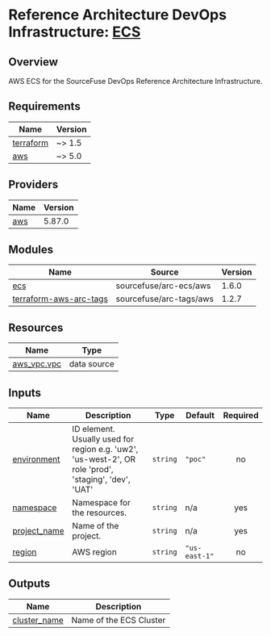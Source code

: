 # Reference Architecture DevOps Infrastructure: [ECS](https://sourcefuse.github.io/arc-docs/arc-iac-docs/modules/terraform-aws-arc-ecs/)

## Overview

AWS ECS for the SourceFuse DevOps Reference Architecture Infrastructure.

<!-- BEGINNING OF PRE-COMMIT-TERRAFORM DOCS HOOK -->
## Requirements

| Name | Version |
|------|---------|
| <a name="requirement_terraform"></a> [terraform](#requirement\_terraform) | ~> 1.5 |
| <a name="requirement_aws"></a> [aws](#requirement\_aws) | ~> 5.0 |

## Providers

| Name | Version |
|------|---------|
| <a name="provider_aws"></a> [aws](#provider\_aws) | 5.87.0 |

## Modules

| Name | Source | Version |
|------|--------|---------|
| <a name="module_ecs"></a> [ecs](#module\_ecs) | sourcefuse/arc-ecs/aws | 1.6.0 |
| <a name="module_terraform-aws-arc-tags"></a> [terraform-aws-arc-tags](#module\_terraform-aws-arc-tags) | sourcefuse/arc-tags/aws | 1.2.7 |

## Resources

| Name | Type |
|------|------|
| [aws_vpc.vpc](https://registry.terraform.io/providers/hashicorp/aws/latest/docs/data-sources/vpc) | data source |

## Inputs

| Name | Description | Type | Default | Required |
|------|-------------|------|---------|:--------:|
| <a name="input_environment"></a> [environment](#input\_environment) | ID element. Usually used for region e.g. 'uw2', 'us-west-2', OR role 'prod', 'staging', 'dev', 'UAT' | `string` | `"poc"` | no |
| <a name="input_namespace"></a> [namespace](#input\_namespace) | Namespace for the resources. | `string` | n/a | yes |
| <a name="input_project_name"></a> [project\_name](#input\_project\_name) | Name of the project. | `string` | n/a | yes |
| <a name="input_region"></a> [region](#input\_region) | AWS region | `string` | `"us-east-1"` | no |

## Outputs

| Name | Description |
|------|-------------|
| <a name="output_cluster_name"></a> [cluster\_name](#output\_cluster\_name) | Name of the ECS Cluster |
<!-- END OF PRE-COMMIT-TERRAFORM DOCS HOOK -->